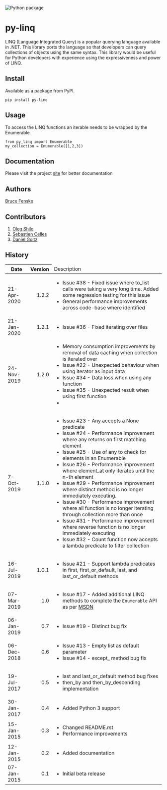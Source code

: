 ![Python package](https://github.com/viralogic/py-enumerable/workflows/Python%20package/badge.svg)

# py-linq #

LINQ (Language Integrated Query) is a popular querying language available in .NET. This library ports the language so
that developers can query collections of objects using the same syntax. This library would be useful for Python developers
with experience using the expressiveness and power of LINQ.

## Install ##

Available as a package from PyPI.

    pip install py-linq

## Usage

To access the LINQ functions an iterable needs to be wrapped by the Enumerable

    from py_linq import Enumerable
    my_collection = Enumerable([1,2,3])

## Documentation ##

Please visit the project [site](https://viralogic.github.io/py-enumerable) for better documentation

## Authors ##

[Bruce Fenske](https://github.com/viralogic)

## Contributors ##

1. [Oleg Shilo](https://github.com/oleg-shilo)
2. [Sebastien Celles](https://github.com/scls19fr)
3. [Daniel Goltz](https://github.com/dagoltz)

## History ##

<table>
    <thead>
        <tr>
            <th>Date</th>
            <th style='text-align: right;'>Version</th>
            <td>Description</td>
        </tr>
    </thead>
    <tbody>
        <tr>
            <td>21-Apr-2020</td>
            <td style='text-align: right;'>1.2.2</td>
            <td>
                <ul>
                    <li>Issue #38 - Fixed issue where to_list calls were taking a very long time. Added some regression testing for this issue</li>
                    <li>General performance improvements across code-base where identified</li>
                </ul>
            </td>
        </tr>
        <tr>
            <td>21-Jan-2020</td>
            <td style='text-align: right;'>1.2.1</td>
            <td>
                <ul>
                    <li>Issue #36 - Fixed iterating over files</li>
                </ul>
            </td>
        </tr>
        <tr>
            <td>24-Nov-2019</td>
            <td style='text-align: right;'>1.2.0</td>
            <td>
                <ul>
                    <li>Memory consumption improvements by removal of data caching when collection is iterated over</li>
                    <li>Issue #22 - Unexpected behaviour when using iterator as input data</li>
                    <li>Issue #34 - Data loss when using any function</li>
                    <li>Issue #35 - Unexpected result when using first function<li>
                </ul>
            </td>
        </tr>
        <tr>
            <td>7-Oct-2019</td>
            <td style='text-align: right;'>1.1.0</td>
            <td>
                <ul>
                    <li>Issue #23 - Any accepts a None predicate</li>
                    <li>Issue #24 - Performance improvement where any returns on first matching element</li>
                    <li>Issue #25 - Use of any to check for elements in an Enumerable</li>
                    <li>Issue #26 - Performance improvement where element_at only iterates until the n-th element</li>
                    <li>Issue #29 - Performance improvement where distinct method is no longer immediately executing.</li>
                    <li>Issue #30 - Performance improvement where all function is no longer iterating through collection more than once</li>
                    <li>Issue #31 - Performance improvement where reverse function is no longer immediately executing</li>
                    <li>Issue #32 - Count function now accepts a lambda predicate to filter collection</li>
                </ul>
            </td>
        </tr>
        <tr>
            <td>16-Jul-2019</td>
            <td style='text-align: right;'>1.0.1</td>
            <td>
                <ul>
                    <li>Issue #21 - Support lambda predicates in first, first_or_default, last, and last_or_default methods</li>
                </ul>
            </td>
        </tr>
        <tr>
            <td>07-Mar-2019</td>
            <td style='text-align: right;'>1.0</td>
            <td>
                <ul>
                    <li>Issue #17 - Added additional LINQ methods to complete the <code>Enumerable</code> API as per <a href="https://docs.microsoft.com/en-us/dotnet/api/system.linq.enumerable?view=netframework-4.7.2">MSDN</a></li>
                </ul>
            </td>
        </tr>
        <tr>
            <td>06-Jan-2019</td>
            <td style='text-align: right;'>0.7</td>
            <td>
                <ul>
                    <li>Issue #19 - Distinct bug fix</li>
                </ul>
            </td>
        </tr>
        <tr>
            <td>06-Dec-2018</td>
            <td  style='text-align: right;'>0.6</td>
            <td>
                <ul>
                    <li>Issue #13 - Empty list as default parameter</li>
                    <li>Issue #14 - except_ method bug fix</li>
                </ul>
            </td>
        </tr>
        <tr>
            <td>19-Jul-2017</td>
            <td style='text-align: right;'>0.5</td>
            <td>
                <ul>
                    <li>last and last_or_default method bug fixes</li>
                    <li>then_by and then_by_descending implementation</li>
                </ul>
            </td>
        </tr>
        <tr>
            <td>30-Jan-2017</td>
            <td style='text-align: right;'>0.4</td>
            <td>
                <ul>
                    <li>Added Python 3 support</li>
                </ul>
            </td>
        </tr>
        <tr>
            <td>15-Jan-2015</td>
            <td style='text-align: right;'>0.3</td>
            <td>
                <ul>
                    <li>Changed README.rst</li>
                    <li>Performance improvements</li>
                </ul>
            </td>
        </tr>
        <tr>
            <td>12-Jan-2015</td>
            <td  style='text-align: right;'>0.2</td>
            <td>
                <ul>
                    <li>Added documentation</li>
                </ul>
            </td>
        </tr>
        <tr>
            <td>07-Jan-2015</td>
            <td  style='text-align: right;'>0.1</td>
            <td>
                <ul>
                    <li>Initial beta release</li>
                </ul>
            </td>
        </tr>
    </tbody>
</table>
